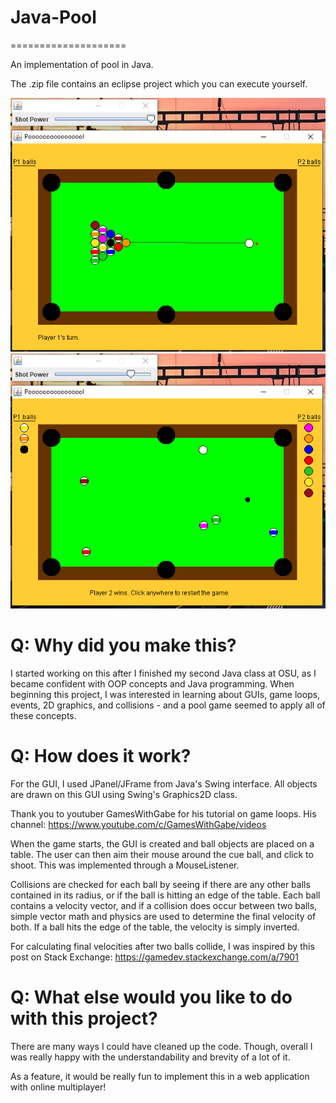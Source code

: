 # Java-Pool
====================

An implementation of pool in Java.

The .zip file contains an eclipse project which you can execute yourself.

![Alt text](https://raw.githubusercontent.com/graham-ryan/Pool/main/Gameplay%20Screenshot.PNG "The game on startup")
![Alt text](https://raw.githubusercontent.com/graham-ryan/Pool/main/Gameplay%20Screenshot%202.PNG "The end of a game")

# Q: Why did you make this?
I started working on this after I finished my second Java class at OSU, as I became confident with OOP concepts and Java programming. When beginning this project, I was interested in learning about GUIs, game loops, events, 2D graphics, and collisions - and a pool game seemed to apply all of these concepts.

# Q: How does it work?

For the GUI, I used JPanel/JFrame from Java's Swing interface. All objects are drawn on this GUI using Swing's Graphics2D class.

Thank you to youtuber GamesWithGabe for his tutorial on game loops. His channel: https://www.youtube.com/c/GamesWithGabe/videos

When the game starts, the GUI is created and ball objects are placed on a table. The user can then aim their mouse around the cue ball, and click to shoot. This was implemented through a MouseListener.

Collisions are checked for each ball by seeing if there are any other balls contained in its radius, or if the ball is hitting an edge of the table. Each ball contains a velocity vector, and if a collision does occur between two balls, simple vector math and physics are used to determine the final velocity of both. If a ball hits the edge of the table, the velocity is simply inverted.

For calculating final velocities after two balls collide, I was inspired by this post on Stack Exchange: https://gamedev.stackexchange.com/a/7901

# Q: What else would you like to do with this project?
There are many ways I could have cleaned up the code. Though, overall I was really happy with the understandability and brevity of a lot of it.

As a feature, it would be really fun to implement this in a web application with online multiplayer!
